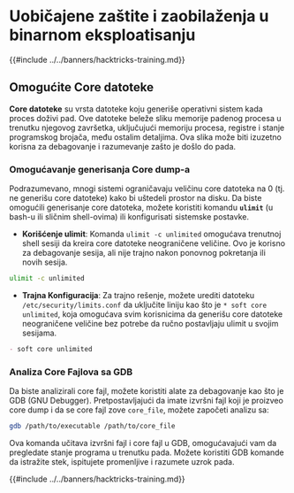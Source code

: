 # Uobičajene zaštite i zaobilaženja u binarnom eksploatisanju

{{#include ../../banners/hacktricks-training.md}}

## Omogućite Core datoteke

**Core datoteke** su vrsta datoteke koju generiše operativni sistem kada proces doživi pad. Ove datoteke beleže sliku memorije padenog procesa u trenutku njegovog završetka, uključujući memoriju procesa, registre i stanje programskog brojača, među ostalim detaljima. Ova slika može biti izuzetno korisna za debagovanje i razumevanje zašto je došlo do pada.

### **Omogućavanje generisanja Core dump-a**

Podrazumevano, mnogi sistemi ograničavaju veličinu core datoteka na 0 (tj. ne generišu core datoteke) kako bi uštedeli prostor na disku. Da biste omogućili generisanje core datoteka, možete koristiti komandu **`ulimit`** (u bash-u ili sličnim shell-ovima) ili konfigurisati sistemske postavke.

- **Korišćenje ulimit**: Komanda `ulimit -c unlimited` omogućava trenutnoj shell sesiji da kreira core datoteke neograničene veličine. Ovo je korisno za debagovanje sesija, ali nije trajno nakon ponovnog pokretanja ili novih sesija.
```bash
ulimit -c unlimited
```
- **Trajna Konfiguracija**: Za trajno rešenje, možete urediti datoteku `/etc/security/limits.conf` da uključite liniju kao što je `* soft core unlimited`, koja omogućava svim korisnicima da generišu core datoteke neograničene veličine bez potrebe da ručno postavljaju ulimit u svojim sesijama.
```markdown
- soft core unlimited
```
### **Analiza Core Fajlova sa GDB**

Da biste analizirali core fajl, možete koristiti alate za debagovanje kao što je GDB (GNU Debugger). Pretpostavljajući da imate izvršni fajl koji je proizveo core dump i da se core fajl zove `core_file`, možete započeti analizu sa:
```bash
gdb /path/to/executable /path/to/core_file
```
Ova komanda učitava izvršni fajl i core fajl u GDB, omogućavajući vam da pregledate stanje programa u trenutku pada. Možete koristiti GDB komande da istražite stek, ispitujete promenljive i razumete uzrok pada.

{{#include ../../banners/hacktricks-training.md}}
